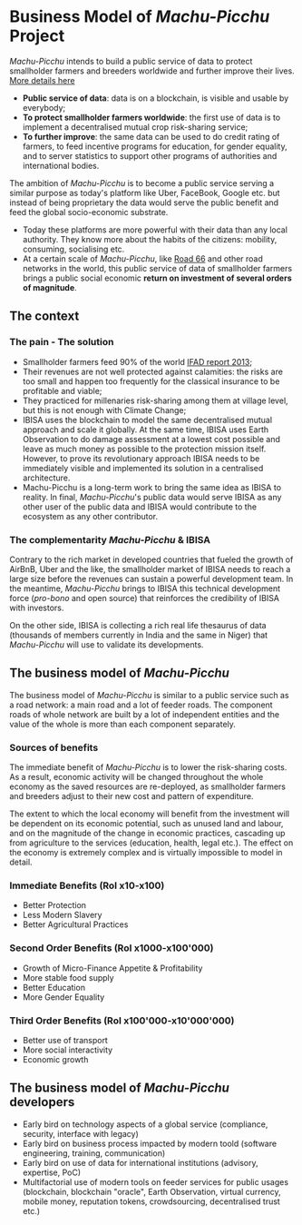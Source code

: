 # Business Model of _Machu-Picchu_ Project
_Machu-Picchu_ intends to build a public service of data to protect smallholder farmers and breeders worldwide and further improve their lives. [More details here](https://github.com/Machu-Pichu/Top-Level/blob/master/README.md)
* **Public service of data**: data is on a blockchain, is visible and usable by everybody;
* **To protect smallholder farmers worldwide**: the first use of data is to implement a decentralised mutual crop risk-sharing service;
* **To further improve**: the same data can be used to do credit rating of farmers, to feed incentive programs for education, for gender equality, and to server statistics to support other programs of authorities and international bodies.

The ambition of _Machu-Picchu_ is to become a public service serving a similar purpose as today's platform like Uber, FaceBook, Google etc. but instead of being proprietary the data would serve the public benefit and feed the global socio-economic substrate.
* Today these platforms are more powerful with their data than any local authority. They know more about the habits of the citizens: mobility, consuming, socialising etc.
* At a certain scale of _Machu-Picchu_, like [Road 66](https://en.wikipedia.org/wiki/U.S._Route_66) and other road networks in the world, this public service of data of smallholder farmers brings a public social economic **return on investment of several orders of magnitude**.

## The context
### The pain - The solution
* Smallholder farmers feed 90% of the world [IFAD report 2013](https://www.ifad.org/documents/38714170/40706188/Smallholders+can+feed+the+world_e.pdf);
* Their revenues are not well protected against calamities: the risks are too small and happen too frequently for the classical insurance to be profitable and viable;
* They practiced for millenaries risk-sharing among them at village level, but this is not enough with Climate Change;
* IBISA uses the blockchain to model the same decentralised mutual approach and scale it globally. At the same time, IBISA uses Earth Observation to do damage assessment at a lowest cost possible and leave as much money as possible to the protection mission itself. However, to prove its revolutionary approach IBISA needs to be immediately visible and implemented its solution in a centralised architecture.
* Machu-Picchu is a long-term work to bring the same idea as IBISA to reality. In final, _Machu-Picchu_'s public data would serve IBISA as any other user of the public data and IBISA would contribute to the ecosystem as any other contributor.
### The complementarity _Machu-Picchu_ & IBISA
Contrary to the rich market in developed countries that fueled the growth of AirBnB, Uber and the like, the smallholder market of IBISA needs to reach a large size before the revenues can sustain a powerful development team. In the meantime, _Machu-Picchu_ brings to IBISA this technical development force (_pro-bono_ and open source) that reinforces the credibility of IBISA with investors.

On the other side, IBISA is collecting a rich real life thesaurus of data (thousands of members currently in India and the same in Niger) that _Machu-Picchu_ will use to validate its developments.
## The business model of _Machu-Picchu_
The business model of _Machu-Picchu_ is similar to a public service such as a road network: a main road and a lot of feeder roads. The component roads of whole network are built by a lot of independent entities and the value of the whole is more than each component separately.
### Sources of benefits
The immediate benefit of _Machu-Picchu_ is to lower the risk-sharing costs. As a result, economic activity will be changed throughout the whole economy as the saved resources are re-deployed, as smallholder farmers and breeders adjust to their new cost and pattern of expenditure. 

The extent to which the local economy will benefit from the investment will be dependent on its economic potential, such as unused land and labour, and on the magnitude of the change in economic practices, cascading up from agriculture to the services (education, health, legal etc.). The effect on the economy is extremely complex and is virtually impossible to model in detail.
### Immediate Benefits (RoI x10-x100)
* Better Protection
* Less Modern Slavery
* Better Agricultural Practices
### Second Order Benefits (RoI x1000-x100'000)
* Growth of Micro-Finance Appetite & Profitability
* More stable food supply
* Better Education
* More Gender Equality
### Third Order Benefits (RoI x100'000-x10'000'000)
* Better use of transport
* More social interactivity
* Economic growth
## The business model of _Machu-Picchu_ developers
* Early bird on technology aspects of a global service (compliance, security, interface with legacy)
* Early bird on business process impacted by modern toold (software engineering, training, communication)
* Early bird on use of data for international institutions (advisory, expertise, PoC)
* Multifactorial use of modern tools on feeder services for public usages (blockchain, blockchain "oracle", Earth Observation, virtual currency, mobile money, reputation tokens, crowdsourcing, decentralised trust etc.)
